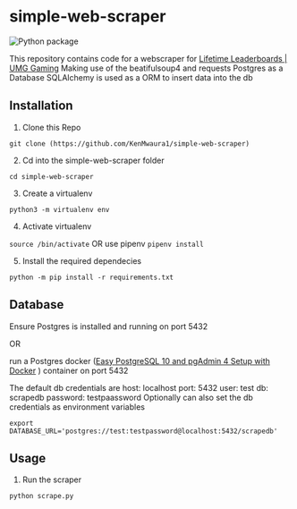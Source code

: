 # simple-web-scraper

![Python package](https://github.com/KenMwaura1/simple-web-scraper/workflows/Python%20package/badge.svg)

This repository contains code for a webscraper for [Lifetime Leaderboards \| UMG Gaming](https://www.umggaming.com/leaderboards)
Making use of the beatifulsoup4 and requests
Postgres as a Database
SQLAlchemy is used as a ORM to insert data into the db

## Installation

1. Clone this Repo

`git clone (https://github.com/KenMwaura1/simple-web-scraper)`

2. Cd into the simple-web-scraper folder

`cd simple-web-scraper`

3. Create a virtualenv

`python3 -m virtualenv env`

4. Activate virtualenv

`source /bin/activate` OR use pipenv `pipenv install`

5. Install the required dependecies

`python -m pip install -r requirements.txt`

## Database

Ensure Postgres is installed and running on port 5432

OR

run a Postgres docker ([Easy PostgreSQL 10 and pgAdmin 4 Setup with Docker](https://info.crunchydata.com/blog/easy-postgresql-10-and-pgadmin-4-setup-with-docker) ) container on port 5432

The default db credentials are host: localhost port: 5432 user: test db: scrapedb password: testpaassword
Optionally can also set the db credentials as environment variables

`export DATABASE_URL='postgres://test:testpassword@localhost:5432/scrapedb'`

## Usage

1. Run the scraper

`python scrape.py`
